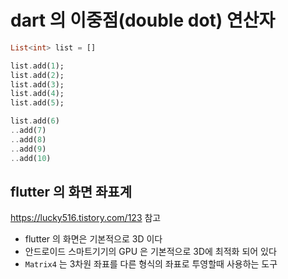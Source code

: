 # dart 의 이중점(double dot) 연산자

```dart
List<int> list = []

list.add(1);
list.add(2);
list.add(3);
list.add(4);
list.add(5);

list.add(6)
..add(7)
..add(8)
..add(9)
..add(10)


```

## flutter 의 화면 좌표계

https://lucky516.tistory.com/123 참고

- flutter 의 화면은 기본적으로 3D 이다
- 안드로이드 스마트기기의 GPU 은 기본적으로 3D에 최적화 되어 있다
- `Matrix4` 는 3차원 좌표를 다른 형식의 좌표로 투영할때 사용하는 도구
